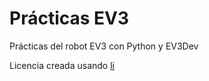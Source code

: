 # Prácticas EV3

Prácticas del robot EV3 con Python y EV3Dev

Licencia creada usando [li](https://github.com/jeremiasbots/license_generator)
